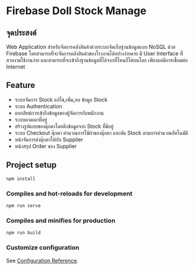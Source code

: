 # Firebase Doll Stock Manage

## จุดประสงค์
Web Application สำหรับจัดการคลังสินค้าด้วยระบบจัดเก็บฐานข้อมูลแบบ NoSQL ด้วย Firebase โดยสามารถที่จะจัดการคลังสินค้าของโรงงานได้อย่างง่ายดาย มี User Interface ที่สวยงามใช้งานง่าย และสามารถที่จะเข้าถึงฐานข้อมูลที่ได้จากที่ไหนก็ได้บนโลก เพียงแค่มีการเชื่อมต่อ Internet 

## Feature
- ระบบจัดการ Stock แก้ไข,เพิ่ม,ลบ ข้อมูล Stock
- ระบบ Authentication
- แยกสิทธ์การเข้าถึงข้อมูลของผู้จัดการกับพนักงาน
- ระบบคาดเดาที่อยู่
- สร้างรูปแบบของตุ๊กตาโดยดึงข้อมูลจาก Stock ที่มีอยู่
- ระบบ Checkout ตุ๊กตา คำนวณการใช้ผ้าของตุ๊กตา และตัด Stock ตามการคำนวณอัตโนมัติ
- หน้าจัดการส่งตุ๊กตาให้กับ Supplier
- หน้าสรุป Order ของ Supplier


## Project setup
```
npm install
```

### Compiles and hot-reloads for development
```
npm run serve
```

### Compiles and minifies for production
```
npm run build
```

### Customize configuration
See [Configuration Reference](https://cli.vuejs.org/config/).
